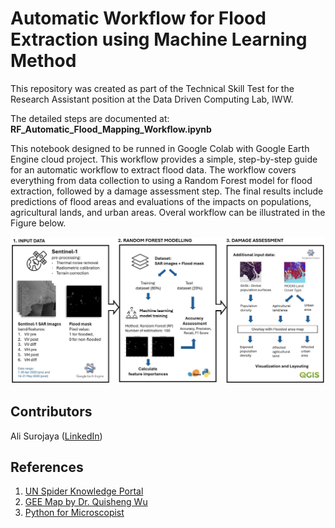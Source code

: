 # Automatic Workflow for Flood Extraction using Machine Learning Method

This repository was created as part of the Technical Skill Test for the Research Assistant position at the Data Driven Computing Lab, IWW.

The detailed steps are documented at: **RF_Automatic_Flood_Mapping_Workflow.ipynb**

This notebook designed to be runned in Google Colab with Google Earth Engine cloud project. This workflow provides a simple, step-by-step guide for an automatic workflow to extract flood data. The workflow covers everything from data collection to using a Random Forest model for flood extraction, followed by a damage assessment step. The final results include predictions of flood areas and evaluations of the impacts on populations, agricultural lands, and urban areas. Overal workflow can be illustrated in the Figure below.

![workflow](https://github.com/alisurajaya/RF-flood-mapping/blob/main/workflow.jpg)


## Contributors

Ali Surojaya ([LinkedIn](https://www.linkedin.com/in/ali-surojaya-3a25ab135/))

## References

1. [UN Spider Knowledge Portal](https://www.un-spider.org/advisory-support/recommended-practices/recommended-practice-google-earth-engine-flood-mapping/step-by-step)
2. [GEE Map by Dr. Quisheng Wu](https://geemap.org/tutorials/)
3. [Python for Microscopist](https://github.com/bnsreenu/python_for_microscopists/blob/master/060-RandomForest1.py)

